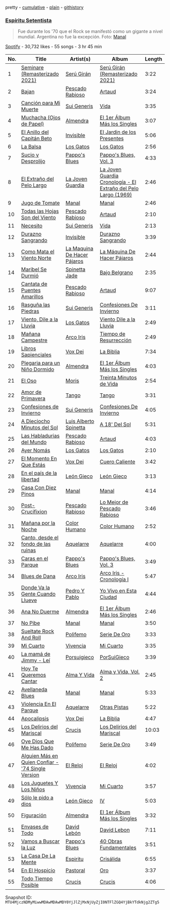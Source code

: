 pretty - [cumulative](/playlists/cumulative/37i9dQZF1DWZsLcak1FuUD.md) - [plain](/playlists/plain/37i9dQZF1DWZsLcak1FuUD) - [githistory](https://github.githistory.xyz/mackorone/spotify-playlist-archive/blob/main/playlists/plain/37i9dQZF1DWZsLcak1FuUD)

### [Espíritu Setentista](https://open.spotify.com/playlist/37i9dQZF1DWZsLcak1FuUD)

> Fue durante los '70 que el Rock se manifestó como un gigante a nivel mundial\. Argentina no fue la excepción\.  Foto: <a href="spotify:artist:10vtHOCA3qPLmrGylgO2F1">Manal</a>

[Spotify](https://open.spotify.com/user/spotify) - 30,732 likes - 55 songs - 3 hr 45 min

| No. | Title | Artist(s) | Album | Length |
|---|---|---|---|---|
| 1 | [Seminare \(Remasterizado 2021\)](https://open.spotify.com/track/61zbxB39zUY5oxBvEvvMYv) | [Serú Girán](https://open.spotify.com/artist/6CrQKZeuSKNYgrE7PeYqJ1) | [Serú Girán \(Remasterizado 2021\)](https://open.spotify.com/album/23jPuEGchD65GA5PGJRwJo) | 3:22 |
| 2 | [Bajan](https://open.spotify.com/track/6hmYi0E6EBEmDeztQHaH0C) | [Pescado Rabioso](https://open.spotify.com/artist/3q1NXsv9XypOUCJfEatXH9) | [Artaud](https://open.spotify.com/album/5MJR9j21vjEi4ODxzhvoTA) | 3:24 |
| 3 | [Canción para Mi Muerte](https://open.spotify.com/track/0t0Kl5jxxV3s8bdpILkgmd) | [Sui Generis](https://open.spotify.com/artist/5lCqW8vcd4TyTHzGIuKdH8) | [Vida](https://open.spotify.com/album/0EdYPXNaKi8QOBwq1C13jM) | 3:35 |
| 4 | [Muchacha \(Ojos de Papel\)](https://open.spotify.com/track/1SXzI5Rnid2ApgNQPmROLm) | [Almendra](https://open.spotify.com/artist/7x2a9uyqlWbE9LwcoQWDTo) | [El 1er Álbum Más los Singles](https://open.spotify.com/album/2Syxpgpva5hDmqCZpmmJHp) | 3:07 |
| 5 | [El Anillo del Capitán Beto](https://open.spotify.com/track/23jMDvKil4frbTA35BVzBY) | [Invisible](https://open.spotify.com/artist/3FjdJbt6Myq32uv7P4owM1) | [El Jardin de los Presentes](https://open.spotify.com/album/0lbpA4dCZfaNhy6LZrGDvJ) | 5:06 |
| 6 | [La Balsa](https://open.spotify.com/track/4J2xMy0kakU9sAin1uppxb) | [Los Gatos](https://open.spotify.com/artist/7wL1RaL0IEr7bK2WKV9sEU) | [Los Gatos](https://open.spotify.com/album/0vTTjKizDeDsQJKzdT7s8G) | 2:56 |
| 7 | [Sucio y Desprolijo](https://open.spotify.com/track/11SyFXAlto6hoUX39CEuCQ) | [Pappo's Blues](https://open.spotify.com/artist/59dLJG3ZVwkMZLFKByQCJB) | [Pappo's Blues, Vol\. 3](https://open.spotify.com/album/3TIorpubpykzUFdUNBLOdp) | 4:33 |
| 8 | [El Extraño del Pelo Largo](https://open.spotify.com/track/684mSIt8bHBYGgIQjFsERt) | [La Joven Guardia](https://open.spotify.com/artist/5Pq1eqKbVKRziJs6cSUoBy) | [La Joven Guardia Cronología \- El Extraño del Pelo Largo \(1969\)](https://open.spotify.com/album/2Z5PSIAehRpKj55QrAMasD) | 2:46 |
| 9 | [Jugo de Tomate](https://open.spotify.com/track/0agzpJR3jRbfLKhG5nWxx3) | [Manal](https://open.spotify.com/artist/10vtHOCA3qPLmrGylgO2F1) | [Manal](https://open.spotify.com/album/1VoglV38RPcTn7P9yZxO4C) | 2:46 |
| 10 | [Todas las Hojas Son del Viento](https://open.spotify.com/track/689lBKIELtWGHfsPWpR6rv) | [Pescado Rabioso](https://open.spotify.com/artist/3q1NXsv9XypOUCJfEatXH9) | [Artaud](https://open.spotify.com/album/5MJR9j21vjEi4ODxzhvoTA) | 2:10 |
| 11 | [Necesito](https://open.spotify.com/track/7H62s62eUQqYXTA3WsrTK7) | [Sui Generis](https://open.spotify.com/artist/5lCqW8vcd4TyTHzGIuKdH8) | [Vida](https://open.spotify.com/album/0EdYPXNaKi8QOBwq1C13jM) | 2:13 |
| 12 | [Durazno Sangrando](https://open.spotify.com/track/6pjbkrGImw09Nv5Ji3emkr) | [Invisible](https://open.spotify.com/artist/3FjdJbt6Myq32uv7P4owM1) | [Durazno Sangrando](https://open.spotify.com/album/4Cf6WflKk1FEtffkm9h1U7) | 3:39 |
| 13 | [Como Mata el Viento Norte](https://open.spotify.com/track/7BbpLe12HpkoZJcJs1A3SP) | [La Maquina De Hacer Pájaros](https://open.spotify.com/artist/40c6EALi3nTmNeOAS3Eu5h) | [La Máquina De Hacer Pájaros](https://open.spotify.com/album/4uXadaCsBVwLK6s5V14Kjw) | 2:44 |
| 14 | [Maribel Se Durmió](https://open.spotify.com/track/5BaqCOW8FaahrXIRIvU6Ad) | [Spinetta Jade](https://open.spotify.com/artist/3WxVICwFDAWMTWH8sELmRe) | [Bajo Belgrano](https://open.spotify.com/album/3pFMaPwaHb6D0EkMtRlaO9) | 2:35 |
| 15 | [Cantata de Puentes Amarillos](https://open.spotify.com/track/7BCQ7bfdNpCdLmlvEGUfSG) | [Pescado Rabioso](https://open.spotify.com/artist/3q1NXsv9XypOUCJfEatXH9) | [Artaud](https://open.spotify.com/album/5MJR9j21vjEi4ODxzhvoTA) | 9:07 |
| 16 | [Rasguña las Piedras](https://open.spotify.com/track/3lvAzKmRH8vzXQ4xm19v78) | [Sui Generis](https://open.spotify.com/artist/5lCqW8vcd4TyTHzGIuKdH8) | [Confesiones De Invierno](https://open.spotify.com/album/01SHGcb4X59QOezJ2MhqJx) | 3:11 |
| 17 | [Viento, Dile a la Lluvia](https://open.spotify.com/track/5Qz4D3NixycveVWlTgksDn) | [Los Gatos](https://open.spotify.com/artist/7wL1RaL0IEr7bK2WKV9sEU) | [Viento Dile a la Lluvia](https://open.spotify.com/album/2z1Mp2nXoOHfcI3biDXS8h) | 2:49 |
| 18 | [Mañana Campestre](https://open.spotify.com/track/1f3uOzmizXQfkezHCdu53L) | [Arco Iris](https://open.spotify.com/artist/1fl6UrQ5p2aQQwKfkrPNpW) | [Tiempo de Resurrección](https://open.spotify.com/album/57QC2S4mWSAP2MwVIB40QM) | 2:49 |
| 19 | [Libros Sapienciales](https://open.spotify.com/track/5SS4Eu297wAFbXjpuagLe3) | [Vox Dei](https://open.spotify.com/artist/1sTOtMflHQ1ULtuozST5RR) | [La Biblia](https://open.spotify.com/album/5rTDeb1l0Mj4vNDKfvCRd6) | 7:34 |
| 20 | [Plegaria para un Niño Dormido](https://open.spotify.com/track/3FKbpQhczilHZD5LJOqSdR) | [Almendra](https://open.spotify.com/artist/7x2a9uyqlWbE9LwcoQWDTo) | [El 1er Álbum Más los Singles](https://open.spotify.com/album/2Syxpgpva5hDmqCZpmmJHp) | 4:03 |
| 21 | [El Oso](https://open.spotify.com/track/42WA51ZqDPtp4ZhJj2ngAB) | [Moris](https://open.spotify.com/artist/6nDtQCSWqly8rUM8s0JZa5) | [Treinta Minutos de Vida](https://open.spotify.com/album/68sHSdp4YABOmihgZ3ATNT) | 2:54 |
| 22 | [Amor de Primavera](https://open.spotify.com/track/1bvQiT1IglZ3QKIpEHgKeC) | [Tango](https://open.spotify.com/artist/7CSiyutcNoggAxGRxymDHM) | [Tango](https://open.spotify.com/album/1p9tykpcBRGa6lHjviOn9x) | 3:31 |
| 23 | [Confesiones de Invierno](https://open.spotify.com/track/47im9FzRfqAS2KYvw3NhSw) | [Sui Generis](https://open.spotify.com/artist/5lCqW8vcd4TyTHzGIuKdH8) | [Confesiones De Invierno](https://open.spotify.com/album/01SHGcb4X59QOezJ2MhqJx) | 4:05 |
| 24 | [A Dieciocho Minutos del Sol](https://open.spotify.com/track/7ze8PcVXJzcAfCQ0Etjp6v) | [Luis Alberto Spinetta](https://open.spotify.com/artist/1MuQ2m2tg7naeRGAOxYZer) | [A 18' Del Sol](https://open.spotify.com/album/1uZafurVG5V3TZDqEnVmeR) | 5:31 |
| 25 | [Las Habladurias del Mundo](https://open.spotify.com/track/5K6fJf9l8WTsscngGert0b) | [Pescado Rabioso](https://open.spotify.com/artist/3q1NXsv9XypOUCJfEatXH9) | [Artaud](https://open.spotify.com/album/5MJR9j21vjEi4ODxzhvoTA) | 4:03 |
| 26 | [Ayer Nomás](https://open.spotify.com/track/20ILhYY5QbmsNc8KKBf8w5) | [Los Gatos](https://open.spotify.com/artist/7wL1RaL0IEr7bK2WKV9sEU) | [Los Gatos](https://open.spotify.com/album/0vTTjKizDeDsQJKzdT7s8G) | 2:10 |
| 27 | [El Momento En Que Estás](https://open.spotify.com/track/45X4LNePuohdGmuLxpf6oO) | [Vox Dei](https://open.spotify.com/artist/1sTOtMflHQ1ULtuozST5RR) | [Cuero Caliente](https://open.spotify.com/album/4mM0WL1bhWu1AUggznW2tN) | 3:42 |
| 28 | [En el país de la libertad](https://open.spotify.com/track/1oiMVZp0WcRmsxdfHdoRwb) | [León Gieco](https://open.spotify.com/artist/5yoimVE1rbc3kAx4uwr7eq) | [León Gieco](https://open.spotify.com/album/61O3RcbSiFklK1N9SC5LCd) | 3:13 |
| 29 | [Casa Con Diez Pinos](https://open.spotify.com/track/2Ras7UcXvzenVmkyVMibdh) | [Manal](https://open.spotify.com/artist/10vtHOCA3qPLmrGylgO2F1) | [Manal](https://open.spotify.com/album/1VoglV38RPcTn7P9yZxO4C) | 4:14 |
| 30 | [Post\-Crucifixion](https://open.spotify.com/track/2ri0lTjVeBkWAmRVkJoHXL) | [Pescado Rabioso](https://open.spotify.com/artist/3q1NXsv9XypOUCJfEatXH9) | [Lo Mejor de Pescado Rabioso](https://open.spotify.com/album/3XxDmLiEBKqFu1MiZ3fayw) | 3:46 |
| 31 | [Mañana por la Noche](https://open.spotify.com/track/6gWplVwr7ta6vpp2DSCo96) | [Color Humano](https://open.spotify.com/artist/6AETRCQep85mUtIlX7BaFV) | [Color Humano](https://open.spotify.com/album/0iEUyTKuM2Nhi3ehAbwYmH) | 2:52 |
| 32 | [Canto, desde el fondo de las ruinas](https://open.spotify.com/track/0bVpPI7PzrScltqKCm5DKp) | [Aquelarre](https://open.spotify.com/artist/3cG8AMyTTUk3Y6LIqyjOxc) | [Aquelarre](https://open.spotify.com/album/21k9Lf53dN3pCJ8JZsk81p) | 4:00 |
| 33 | [Caras en el Parque](https://open.spotify.com/track/3yvbu9332UXDudzznrTuGw) | [Pappo's Blues](https://open.spotify.com/artist/59dLJG3ZVwkMZLFKByQCJB) | [Pappo's Blues, Vol\. 3](https://open.spotify.com/album/3TIorpubpykzUFdUNBLOdp) | 3:49 |
| 34 | [Blues de Dana](https://open.spotify.com/track/32Du6z7oXiowmiZCPpnLj5) | [Arco Iris](https://open.spotify.com/artist/1fl6UrQ5p2aQQwKfkrPNpW) | [Arco Iris \- Cronología I](https://open.spotify.com/album/1vNUHRvUEXMmcjAzFW4b5m) | 5:47 |
| 35 | [Donde Va la Gente Cuando Llueve](https://open.spotify.com/track/2JjB7P18oOeqpWKGsUGINy) | [Pedro Y Pablo](https://open.spotify.com/artist/5YDpwWFLxk3wmHBKqAcfiI) | [Yo Vivo en Esta Ciudad](https://open.spotify.com/album/5rpMRdL6IxV1obCxjf4q5i) | 4:44 |
| 36 | [Ana No Duerme](https://open.spotify.com/track/4ev0iQn9HTKQHxcSDxklhu) | [Almendra](https://open.spotify.com/artist/7x2a9uyqlWbE9LwcoQWDTo) | [El 1er Álbum Más los Singles](https://open.spotify.com/album/2Syxpgpva5hDmqCZpmmJHp) | 2:46 |
| 37 | [No Pibe](https://open.spotify.com/track/1XjCxUmgXzqLEGzqUse3qK) | [Manal](https://open.spotify.com/artist/10vtHOCA3qPLmrGylgO2F1) | [Manal](https://open.spotify.com/album/1VoglV38RPcTn7P9yZxO4C) | 3:50 |
| 38 | [Sueltate Rock And Roll](https://open.spotify.com/track/1HbLdtZvbp8JRVAJhlktfK) | [Polifemo](https://open.spotify.com/artist/5kt7SkycNsq8vbKoFb3QxO) | [Serie De Oro](https://open.spotify.com/album/0K5znMCZ80jQtl2zqMCoyE) | 3:33 |
| 39 | [Mi Cuarto](https://open.spotify.com/track/1eD4rXi4Orx0b3k5an1LBL) | [Vivencia](https://open.spotify.com/artist/65IXQZtLc1OfW8H9YxRFwY) | [Mi Cuarto](https://open.spotify.com/album/5bvtHEGG4MGEGkGTFw1lv6) | 3:35 |
| 40 | [La mamá de Jimmy \- Leí](https://open.spotify.com/track/34MKQgDEwYzDer6VZKIGhZ) | [Porsuigieco](https://open.spotify.com/artist/4LoFcBNitqIC130rvzS6BG) | [PorSuiGieco](https://open.spotify.com/album/7ug5TR3GSr8nmDWLaOQ93r) | 3:39 |
| 41 | [Hoy Te Queremos Cantar](https://open.spotify.com/track/6O036ngVof8dIfCILsJkVv) | [Alma Y Vida](https://open.spotify.com/artist/6Qv7PzO62iPNtE9jNTPGDG) | [Alma y Vida, Vol\. 2](https://open.spotify.com/album/7MHEzCpcFrBeVBaqzM6cSl) | 2:45 |
| 42 | [Avellaneda Blues](https://open.spotify.com/track/2SeUS7JmN0oLjHPHGvDZFA) | [Manal](https://open.spotify.com/artist/10vtHOCA3qPLmrGylgO2F1) | [Manal](https://open.spotify.com/album/1VoglV38RPcTn7P9yZxO4C) | 5:33 |
| 43 | [Violencia En El Parque](https://open.spotify.com/track/79Endo4IymZMWDQ0wk116S) | [Aquelarre](https://open.spotify.com/artist/3cG8AMyTTUk3Y6LIqyjOxc) | [Otras Pistas](https://open.spotify.com/album/4vNaQkW0hQORx5gVi0WFJV) | 5:22 |
| 44 | [Apocalipsis](https://open.spotify.com/track/1BOrWWE3wANOCYFn6p2Z9Y) | [Vox Dei](https://open.spotify.com/artist/1sTOtMflHQ1ULtuozST5RR) | [La Biblia](https://open.spotify.com/album/5rTDeb1l0Mj4vNDKfvCRd6) | 4:47 |
| 45 | [Los Delirios del Mariscal](https://open.spotify.com/track/56vhyP9UvLtGYUbeBBxqke) | [Crucis](https://open.spotify.com/artist/3PN8odvj48fnALdAsCKG3g) | [Los Delirios del Mariscal](https://open.spotify.com/album/1IQKV1zaM2GihjCXjZTdeJ) | 10:03 |
| 46 | [Oye Dios Que Me Has Dado](https://open.spotify.com/track/7xfYEIvk2qRxODCefqdOuR) | [Polifemo](https://open.spotify.com/artist/5kt7SkycNsq8vbKoFb3QxO) | [Serie De Oro](https://open.spotify.com/album/0K5znMCZ80jQtl2zqMCoyE) | 3:49 |
| 47 | [Alguien Más en Quien Confiar \- '74 Single Version](https://open.spotify.com/track/10F81E1vPGGROdMHyVthSh) | [El Reloj](https://open.spotify.com/artist/4qZeDZdBD3NiWVbkwX2Lpx) | [El Reloj](https://open.spotify.com/album/3xIkQ0YsEyRvjEY1a8KdXc) | 4:02 |
| 48 | [Los Juguetes Y Los Niños](https://open.spotify.com/track/3xNyKcQM5nMB3gY6XDvYpF) | [Vivencia](https://open.spotify.com/artist/65IXQZtLc1OfW8H9YxRFwY) | [Mi Cuarto](https://open.spotify.com/album/5bvtHEGG4MGEGkGTFw1lv6) | 3:57 |
| 49 | [Sólo le pido a dios](https://open.spotify.com/track/5JNZh5pSVcqgacUDd41rTy) | [León Gieco](https://open.spotify.com/artist/5yoimVE1rbc3kAx4uwr7eq) | [lV](https://open.spotify.com/album/2NoClUagMc6dN9g3KOm4PQ) | 5:03 |
| 50 | [Figuración](https://open.spotify.com/track/2ZXPZV2w9KSEH6YXJQwFBP) | [Almendra](https://open.spotify.com/artist/7x2a9uyqlWbE9LwcoQWDTo) | [El 1er Álbum Más los Singles](https://open.spotify.com/album/2Syxpgpva5hDmqCZpmmJHp) | 3:32 |
| 51 | [Envases de Todo](https://open.spotify.com/track/7gIUh5iGYpTagqtq74hvs0) | [David Lebón](https://open.spotify.com/artist/48Idb5uZga8diRAMTc9q3E) | [David Lebon](https://open.spotify.com/album/2sVpQXYG4nKgpJ5F3Q84RC) | 7:11 |
| 52 | [Vamos a Buscar la Luz](https://open.spotify.com/track/3olst9SIdO6I9lhYa6HyYQ) | [Pappo's Blues](https://open.spotify.com/artist/59dLJG3ZVwkMZLFKByQCJB) | [40 Obras Fundamentales](https://open.spotify.com/album/3hopYMyIaBFZTU5Fvt91NF) | 3:51 |
| 53 | [La Casa De La Mente](https://open.spotify.com/track/4o4LVmNCWYAisLF8j9yc69) | [Espiritu](https://open.spotify.com/artist/5QH5oyyvZkvgzAiENV3tph) | [Crisálida](https://open.spotify.com/album/373aJj6wGlb49JD46Qhh7Q) | 6:55 |
| 54 | [En El Hospicio](https://open.spotify.com/track/6NZ2OTfVCJ9rf6hm6tpJxh) | [Pastoral](https://open.spotify.com/artist/3budmcJD4fTyytFVDp5lud) | [Oro](https://open.spotify.com/album/67TJF7Es43tCAfZtWv5kiq) | 3:37 |
| 55 | [Todo Tiempo Posible](https://open.spotify.com/track/0aF2ape2b7Tzgo1GLs9re3) | [Crucis](https://open.spotify.com/artist/3PN8odvj48fnALdAsCKG3g) | [Crucis](https://open.spotify.com/album/7q4FDjboZh9zLPRqIxdWng) | 4:06 |

Snapshot ID: `MTU4MjczNDMyMiwwMDAwMDAwMDY0YjJlZjMxNjUyZjI0NTFlZGQ4YjBkYTdkNjg2ZTg5`
